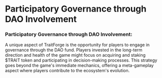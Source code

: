 # Participatory Governance through DAO Involvement

### Participatory Governance through DAO Involvement:

A unique aspect of TraitForge is the opportunity for players to engage in governance through the DAO fund. Players invested in the long-term direction and health of the game might focus on acquiring and staking $TRAIT token and participating in decision-making processes. This strategy goes beyond the game's immediate mechanics, offering a meta-gameplay aspect where players contribute to the ecosystem's evolution.
